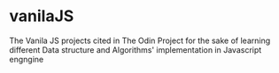# vanilaJS
The Vanila JS projects cited in The Odin Project for the sake of learning different Data structure and Algorithms' implementation in Javascript engngine